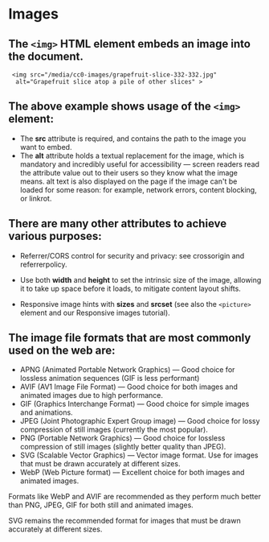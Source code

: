 # Images

## The ```<img>``` HTML element embeds an image into the document.

```
 <img src="/media/cc0-images/grapefruit-slice-332-332.jpg"
  alt="Grapefruit slice atop a pile of other slices" >
```

## The above example shows usage of the ```<img>``` element:
* The **src** attribute is required, and contains the path to the image you want to embed.
* The **alt** attribute holds a textual replacement for the image, which is mandatory and incredibly useful for accessibility — screen readers read the attribute value out to their users so they know what the image means. alt text is also displayed on the page if the image can't be loaded for some reason: for example, network errors, content blocking, or linkrot.

## There are many other attributes to achieve various purposes:
* Referrer/CORS control for security and privacy: see crossorigin and referrerpolicy.

* Use both **width** and **height** to set the intrinsic size of the image, allowing it to take up space before it loads, to mitigate content layout shifts.

* Responsive image hints with **sizes** and **srcset** (see also the ```<picture>``` element and our Responsive images tutorial).

## The image file formats that are most commonly used on the web are:

* APNG (Animated Portable Network Graphics) — Good choice for lossless animation sequences (GIF is less performant)
* AVIF (AV1 Image File Format) — Good choice for both images and animated images due to high performance.
* GIF (Graphics Interchange Format) — Good choice for simple images and animations.
* JPEG (Joint Photographic Expert Group image) — Good choice for lossy compression of still images (currently the most popular).
* PNG (Portable Network Graphics) — Good choice for lossless compression of still images (slightly better quality than JPEG).
* SVG (Scalable Vector Graphics) — Vector image format. Use for images that must be drawn accurately at different sizes.
* WebP (Web Picture format) — Excellent choice for both images and animated images.

Formats like WebP and AVIF are recommended as they perform much better than PNG, JPEG, GIF for both still and animated images.

SVG remains the recommended format for images that must be drawn accurately at different sizes.